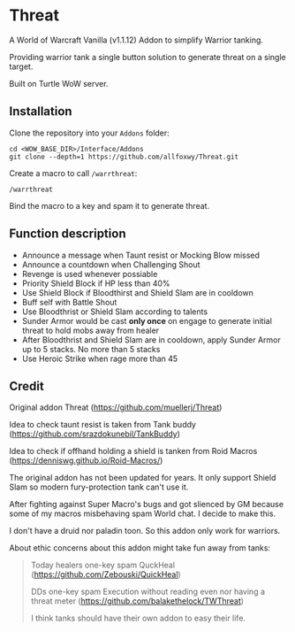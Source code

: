 # Threat

A World of Warcraft Vanilla (v1.1.12) Addon to simplify Warrior tanking.

Providing warrior tank a single button solution to generate threat on a single target.

Built on Turtle WoW server.


## Installation

Clone the repository into your `Addons` folder:

    cd <WOW_BASE_DIR>/Interface/Addons
    git clone --depth=1 https://github.com/allfoxwy/Threat.git

Create a macro to call `/warrthreat`:

    /warrthreat

Bind the macro to a key and spam it to generate threat.


## Function description
- Announce a message when Taunt resist or Mocking Blow missed
- Announce a countdown when Challenging Shout
- Revenge is used whenever possiable
- Priority Shield Block if HP less than 40%
- Use Shield Block if Bloodthirst and Shield Slam are in cooldown
- Buff self with Battle Shout
- Use Bloodthrist or Shield Slam according to talents
- Sunder Armor would be cast **only once** on engage to generate initial threat to hold mobs away from healer
- After Bloodthrist and Shield Slam are in cooldown, apply Sunder Armor up to 5 stacks. No more than 5 stacks
- Use Heroic Strike when rage more than 45


## Credit

Original addon Threat (https://github.com/muellerj/Threat)

Idea to check taunt resist is taken from Tank buddy (https://github.com/srazdokunebil/TankBuddy)

Idea to check if offhand holding a shield is tanken from Roid Macros (https://denniswg.github.io/Roid-Macros/)

The original addon has not been updated for years. It only support Shield Slam so modern fury-protection tank can't use it.

After fighting against Super Macro's bugs and got slienced by GM because some of my macros misbehaving spam World chat. I decide to make this.

I don't have a druid nor paladin toon. So this addon only work for warriors.

About ethic concerns about this addon might take fun away from tanks:
> Today healers one-key spam QuckHeal (https://github.com/Zebouski/QuickHeal)
>
> DDs one-key spam Execution without reading even nor having a threat meter (https://github.com/balakethelock/TWThreat)
>
> I think tanks should have their own addon to easy their life.


